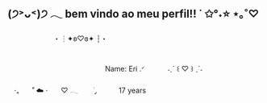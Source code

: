 ## (੭˃ᴗ˂)੭ 𓂃 bem vindo ao meu perfil!! ˙ ✩°˖⭐ ⋆｡˚♡︎
ㅤㅤㅤㅤㅤㅤㅤ󠀯󠀯󠀯󠀯󠀯󠀯󠀯󠀯󠀯󠀯󠀯・┆✦ʚ♡ɞ✦ ┆・
ㅤㅤㅤㅤㅤㅤㅤㅤㅤㅤㅤㅤㅤㅤㅤㅤㅤㅤㅤㅤㅤㅤㅤㅤㅤㅤㅤㅤㅤㅤㅤㅤㅤㅤㅤㅤㅤㅤㅤㅤㅤㅤㅤㅤㅤㅤㅤㅤㅤㅤㅤㅤㅤㅤㅤㅤㅤㅤㅤㅤㅤㅤㅤㅤㅤㅤㅤㅤㅤㅤㅤㅤㅤㅤㅤㅤㅤㅤㅤㅤㅤㅤㅤㅤㅤㅤㅤㅤㅤㅤㅤㅤㅤㅤㅤㅤㅤㅤㅤㅤㅤㅤㅤㅤㅤㅤㅤㅤㅤㅤㅤㅤㅤㅤㅤㅤName: Eri 󠀯󠀯󠀯󠀯󠀯󠀯.ᐟ  ㅤㅤㅤ ˗ˏˋ ꒰ ♡ ꒱ ˎˊ˗ㅤㅤㅤㅤㅤㅤㅤㅤㅤㅤㅤㅤㅤㅤㅤㅤㅤㅤㅤㅤㅤㅤㅤㅤㅤㅤㅤㅤㅤㅤㅤㅤㅤㅤㅤㅤㅤㅤㅤㅤㅤㅤㅤㅤㅤㅤㅤㅤ‧₊ㅤㅤ˚ ☁️ ⋅ㅤㅤ♡ 𓂃 ㅤㅤ࣪ ִֶָ. ㅤㅤㅤ17 years 
